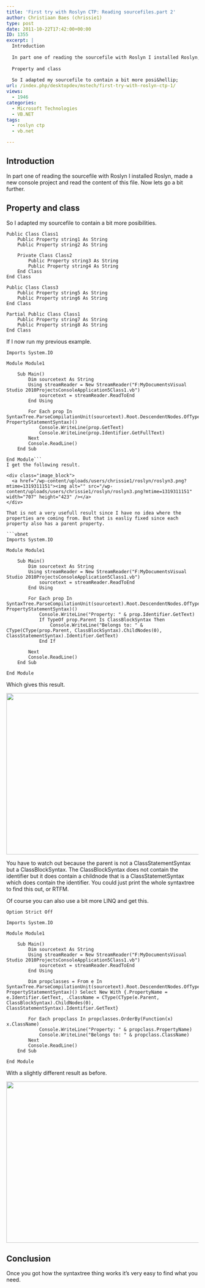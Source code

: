 ```yaml
---
title: 'First try with Roslyn CTP: Reading sourcefiles.part 2'
author: Christiaan Baes (chrissie1)
type: post
date: 2011-10-22T17:42:00+00:00
ID: 1355
excerpt: |
  Introduction
  
  In part one of reading the sourcefile with Roslyn I installed Roslyn, made a new console project and read the content of this file. Now lets go a bit further.
  
  Property and class
  
  So I adapted my sourcefile to contain a bit more posi&hellip;
url: /index.php/desktopdev/mstech/first-try-with-roslyn-ctp-1/
views:
  - 1946
categories:
  - Microsoft Technologies
  - VB.NET
tags:
  - roslyn ctp
  - vb.net

---
```

## Introduction

In part one of reading the sourcefile with Roslyn I installed Roslyn, made a new console project and read the content of this file. Now lets go a bit further.

## Property and class

So I adapted my sourcefile to contain a bit more posibilities.

```vbnet
Public Class Class1
    Public Property string1 As String
    Public Property string2 As String

    Private Class Class2
        Public Property string3 As String
        Public Property string4 As String
    End Class
End Class

Public Class Class3
    Public Property string5 As String
    Public Property string6 As String
End Class

Partial Public Class Class1
    Public Property string7 As String
    Public Property string8 As String
End Class
```
If I now run my previous example.

```vbnet
Imports System.IO
 
Module Module1
 
    Sub Main()
        Dim sourcetext As String
        Using streamReader = New StreamReader("F:MyDocumentsVisual Studio 2010ProjectsConsoleApplication5Class1.vb")
            sourcetext = streamReader.ReadToEnd
        End Using
 
        For Each prop In SyntaxTree.ParseCompilationUnit(sourcetext).Root.DescendentNodes.OfType(Of PropertyStatementSyntax)()
            Console.WriteLine(prop.GetText)
            Console.WriteLine(prop.Identifier.GetFullText)
        Next
        Console.ReadLine()
    End Sub
 
End Module```
I get the following result.

<div class="image_block">
  <a href="/wp-content/uploads/users/chrissie1/roslyn/roslyn3.png?mtime=1319311151"><img alt="" src="/wp-content/uploads/users/chrissie1/roslyn/roslyn3.png?mtime=1319311151" width="707" height="423" /></a>
</div>

That is not a very usefull result since I have no idea where the properties are coming from. But that is easliy fixed since each property also has a parent property.

```vbnet
Imports System.IO

Module Module1

    Sub Main()
        Dim sourcetext As String
        Using streamReader = New StreamReader("F:MyDocumentsVisual Studio 2010ProjectsConsoleApplication5Class1.vb")
            sourcetext = streamReader.ReadToEnd
        End Using

        For Each prop In SyntaxTree.ParseCompilationUnit(sourcetext).Root.DescendentNodes.OfType(Of PropertyStatementSyntax)()
            Console.WriteLine("Property: " & prop.Identifier.GetText)
            If TypeOf prop.Parent Is ClassBlockSyntax Then
                Console.WriteLine("Belongs to: " & CType(CType(prop.Parent, ClassBlockSyntax).ChildNodes(0), ClassStatementSyntax).Identifier.GetText)
            End If

        Next
        Console.ReadLine()
    End Sub

End Module
```
Which gives this result.

<div class="image_block">
  <a href="/wp-content/uploads/users/chrissie1/roslyn/roslyn4.png?mtime=1319311335"><img alt="" src="/wp-content/uploads/users/chrissie1/roslyn/roslyn4.png?mtime=1319311335" width="707" height="423" /></a>
</div>

You have to watch out because the parent is not a ClassStatementSyntax but a ClassBlockSyntax. The ClassBlockSyntax does not contain the identifier but it does contain a childnode that is a ClassStatemetSyntax which does contain the identifier. You could just print the whole syntaxtree to find this out, or RTFM.

Of course you can also use a bit more LINQ and get this.

```vbnet
Option Strict Off

Imports System.IO

Module Module1

    Sub Main()
        Dim sourcetext As String
        Using streamReader = New StreamReader("F:MyDocumentsVisual Studio 2010ProjectsConsoleApplication5Class1.vb")
            sourcetext = streamReader.ReadToEnd
        End Using

        Dim propclasses = From e In SyntaxTree.ParseCompilationUnit(sourcetext).Root.DescendentNodes.OfType(Of PropertyStatementSyntax)() Select New With {.PropertyName = e.Identifier.GetText, .ClassName = CType(CType(e.Parent, ClassBlockSyntax).ChildNodes(0), ClassStatementSyntax).Identifier.GetText}

        For Each propclass In propclasses.OrderBy(Function(x) x.ClassName)
            Console.WriteLine("Property: " & propclass.PropertyName)
            Console.WriteLine("Belongs to: " & propclass.ClassName)
        Next
        Console.ReadLine()
    End Sub

End Module
```
With a slightly different result as before.

<div class="image_block">
  <a href="/wp-content/uploads/users/chrissie1/roslyn/roslyn5.png?mtime=1319312474"><img alt="" src="/wp-content/uploads/users/chrissie1/roslyn/roslyn5.png?mtime=1319312474" width="707" height="423" /></a>
</div>

## Conclusion

Once you got how the syntaxtree thing works it&#8217;s very easy to find what you need.